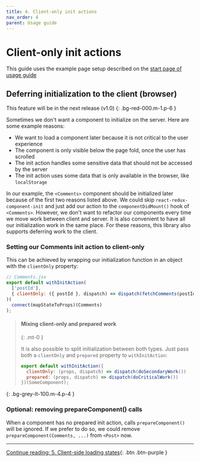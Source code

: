 ```yaml
---
title: 4. Client-only init actions
nav_order: 4
parent: Usage guide
---
```


# Client-only init actions
This guide uses the example page setup described on the [start page of usage guide](./usage)

## Deferring initialization to the client (browser)

This feature will be in the next release (v1.0)
{: .bg-red-000.m-1.p-6 }

Sometimes we don't want a component to initialize on the server. Here are some example reasons:

 - We want to load a component later because it is not critical to the user experience
 - The component is only visible below the page fold, once the user has scrolled
 - The init action handles some sensitive data that should not be accessed by the server
 - The init action uses some data that is only available in the browser, like `localStorage`

In our example, the `<Comments>` component should be initialized later because of the first two
reasons listed above. We could skip `react-redux-component-init` and just add our action to the
`componentDidMount()` hook of `<Comments>`. However, we don't want to refactor our components every
time we move work between client and server. It is also convenient to have all our initialization
work in the same place. For these reasons, this library also supports deferring work to the client.

### Setting our Comments init action to client-only
This can be achieved by wrapping our initialization function in an object with the `clientOnly`
property:

```javascript
// Comments.jsx
export default withInitAction(
  ['postId'],
  { clientOnly: ({ postId }, dispatch) => dispatch(fetchComments(postId)) }
)(
  connect(mapStateToProps)(Comments)
);
```

> #### Mixing client-only and prepared work
> {: .mt-0 }
>
> It is also possible to split initialization between both types. Just pass both a `clientOnly`
> and `prepared` property to `withInitAction`:
>
> ```javascript
> export default withInitAction({
>   clientOnly: (props, dispatch) => dispatch(doSecondaryWork())
>   prepared: (props, dispatch) => dispatch(doCriticalWork())
> })(SomeComponent);
> ```
{: .bg-grey-lt-100.m-4.p-4 }

### Optional: removing prepareComponent() calls
When a component has no prepared init action, calls `prepareComponent()` will be ignored. If we
prefer to do so, we could remove `prepareComponent(Comments, ...)` from `<Post>` now.

___

[Continue reading: 5. Client-side loading states](./loading-state){: .btn .btn-purple }
